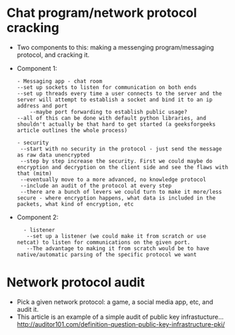 # Chat program/network protocol cracking
 -  Two components to this: making a messenging program/messaging protocol, and cracking it.
 -  Component 1:

        - Messaging app - chat room
        --set up sockets to listen for communication on both ends
        --set up threads every time a user connects to the server and the server will attempt to establish a socket and bind it to an ip address and port
            --maybe port forwarding to establish public usage?
        --all of this can be done with default python libraries, and shouldn't actually be that hard to get started (a geeksforgeeks article outlines the whole process)
        
        - security
         --start with no security in the protocol - just send the message as raw data unencrypted
         --step by step increase the security. First we could maybe do encryption and decryption on the client side and see the flaws with that (mitm)
         --eventually move to a more advanced, no knowledge protocol
         --include an audit of the protocol at every step
         --there are a bunch of levers we could turn to make it more/less secure - where encryption happens, what data is included in the packets, what kind of encryption, etc


- Component 2:
        
        - listener
         --set up a listener (we could make it from scratch or use netcat) to listen for communications on the given port.
         --The advantage to making it from scratch would be to have native/automatic parsing of the specific protocol we want
        

        


# Network protocol audit
- Pick a given network protocol: a game, a social media app, etc, and audit it.
- This article is an example of a simple audit of public key infrastucture... http://auditor101.com/definition-question-public-key-infrastructure-pki/
